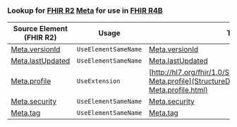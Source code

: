 ### Lookup for [FHIR R2](https://hl7.org/fhir/DSTU2/) [Meta](https://hl7.org/fhir/DSTU2/Meta.html) for use in [FHIR R4B](https://hl7.org/fhir/R4B/)

| Source Element (FHIR R2) | Usage | Target |
| -------------- | ----- | ------ |
| [Meta.versionId](https://hl7.org/fhir/DSTU2/Meta.html#resource) | `UseElementSameName` | [Meta.versionId](https://hl7.org/fhir/R4B/Meta.html#resource) |
| [Meta.lastUpdated](https://hl7.org/fhir/DSTU2/Meta.html#resource) | `UseElementSameName` | [Meta.lastUpdated](https://hl7.org/fhir/R4B/Meta.html#resource) |
| [Meta.profile](https://hl7.org/fhir/DSTU2/Meta.html#resource) | `UseExtension` | [http://hl7.org/fhir/1.0/StructureDefinition/extension-Meta.profile](StructureDefinition-ext-R2-Meta.profile.html) |
| [Meta.security](https://hl7.org/fhir/DSTU2/Meta.html#resource) | `UseElementSameName` | [Meta.security](https://hl7.org/fhir/R4B/Meta.html#resource) |
| [Meta.tag](https://hl7.org/fhir/DSTU2/Meta.html#resource) | `UseElementSameName` | [Meta.tag](https://hl7.org/fhir/R4B/Meta.html#resource) |
